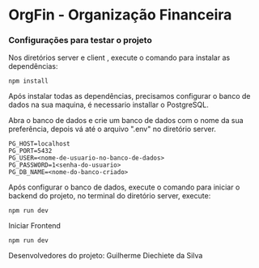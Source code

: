 # OrgFin - Organização Financeira

### Configurações para testar o projeto

Nos diretórios server e client , execute o comando para instalar as dependências:

```npm install```

Após instalar todas as dependências, precisamos configurar o banco de dados na sua maquina, é necessario installar o PostgreSQL.

Abra o banco de dados e crie um banco de dados com o nome da sua preferência, depois vá até o arquivo ".env" no diretório server.

```
PG_HOST=localhost
PG_PORT=5432
PG_USER=<nome-de-usuario-no-banco-de-dados>
PG_PASSWORD=1<senha-do-usuario>
PG_DB_NAME=<nome-do-banco-criado>

```

Após configurar o banco de dados, execute o comando para iniciar o backend do projeto, no terminal do diretório server, execute: 

```
npm run dev
```

Iniciar Frontend

```
npm run dev
```

















Desenvolvedores do projeto: Guilherme Diechiete da Silva

